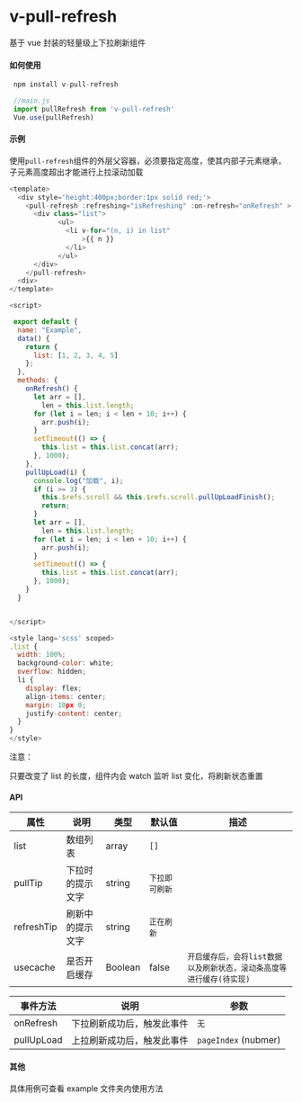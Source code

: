 # v-pull-refresh

基于 vue 封装的轻量级上下拉刷新组件

#### 如何使用

```js
 npm install v-pull-refresh

 //main.js
 import pullRefresh from 'v-pull-refresh'
 Vue.use(pullRefresh)


```

#### 示例

使用`pull-refresh`组件的外层父容器，必须要指定高度，使其内部子元素继承，子元素高度超出才能进行上拉滚动加载

```js
<template>
  <div style='height:400px;border:1px solid red;'>
    <pull-refresh :refreshing="isRefreshing" :on-refresh="onRefresh" >
      <div class="list">
            <ul>
              <li v-for="(n, i) in list"
                  >{{ n }}
              </li>
            </ul>
      </div>
    </pull-refresh>
  <div>
</template>

<script>

 export default {
  name: "Example",
  data() {
    return {
      list: [1, 2, 3, 4, 5]
    };
  },
  methods: {
    onRefresh() {
      let arr = [],
        len = this.list.length;
      for (let i = len; i < len + 10; i++) {
        arr.push(i);
      }
      setTimeout(() => {
        this.list = this.list.concat(arr);
      }, 1000);
    },
    pullUpLoad(i) {
      console.log("加载", i);
      if (i >= 3) {
        this.$refs.scroll && this.$refs.scroll.pullUpLoadFinish();
        return;
      }
      let arr = [],
        len = this.list.length;
      for (let i = len; i < len + 10; i++) {
        arr.push(i);
      }
      setTimeout(() => {
        this.list = this.list.concat(arr);
      }, 1000);
    }
  }


</script>

<style lang='scss' scoped>
.list {
  width: 100%;
  background-color: white;
  overflow: hidden;
  li {
    display: flex;
    align-items: center;
    margin: 10px 0;
    justify-content: center;
  }
}
</style>
```

注意：

只要改变了 list 的长度，组件内会 watch 监听 list 变化，将刷新状态重置

#### API

| 属性       | 说明             | 类型    | 默认值         | 描述                                                                 |
| ---------- | ---------------- | ------- | -------------- | -------------------------------------------------------------------- |
| list       | 数组列表         | array   | `[]`           |
| pullTip    | 下拉时的提示文字 | string  | `下拉即可刷新` |
| refreshTip | 刷新中的提示文字 | string  | `正在刷新`     |
| usecache   | 是否开启缓存     | Boolean | false          | `开启缓存后，会将list数据以及刷新状态，滚动条高度等进行缓存(待实现)` |

| 事件方法   | 说明                       | 参数                 |
| ---------- | -------------------------- | -------------------- |
| onRefresh  | 下拉刷新成功后，触发此事件 | `无`                 |
| pullUpLoad | 上拉刷新成功后，触发此事件 | `pageIndex` (nubmer) |

#### 其他

具体用例可查看 example 文件夹内使用方法
